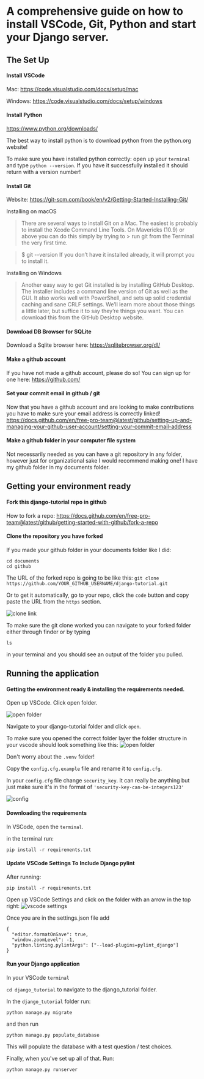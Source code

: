 # A comprehensive guide on how to install VSCode, Git, Python and start your Django server. 

## The Set Up 

#### Install VSCode
Mac: https://code.visualstudio.com/docs/setup/mac

Windows: https://code.visualstudio.com/docs/setup/windows

#### Install Python 
https://www.python.org/downloads/

The best way to install python is to download python from the python.org website! 

To make sure you have installed python correctly: open up your `terminal` and type `python --version`. If you have it successfully installed it should return with a version number! 

#### Install Git 
Website: https://git-scm.com/book/en/v2/Getting-Started-Installing-Git/

Installing on macOS
> There are several ways to install Git on a Mac. The easiest is probably to install the Xcode Command Line Tools. On Mavericks (10.9) or above you can do this simply by trying to > run git from the Terminal the very first time.

> $ git --version
> If you don’t have it installed already, it will prompt you to install it.

Installing on Windows 
>Another easy way to get Git installed is by installing GitHub Desktop. The installer includes a command line version of Git as well as the GUI. It also works well with PowerShell, and sets up solid credential caching and sane CRLF settings. We’ll learn more about those things a little later, but suffice it to say they’re things you want. You can download this from the GitHub Desktop website.

#### Download DB Browser for SQLite

Download a Sqlite browser here: https://sqlitebrowser.org/dl/

#### Make a github account
If you have not made a github account, please do so! You can sign up for one here: https://github.com/

#### Set your commit email in github / git 
Now that you have a github account and are looking to make contributions you have to make sure your email address is correctly linked!
https://docs.github.com/en/free-pro-team@latest/github/setting-up-and-managing-your-github-user-account/setting-your-commit-email-address

#### Make a github folder in your computer file system 
Not necessarily needed as you can have a git repository in any folder, however just for organizational sake I would recommend making one! I have my github folder in my documents folder.


## Getting your environment ready 

#### Fork this django-tutorial repo in github

How to fork a repo:
https://docs.github.com/en/free-pro-team@latest/github/getting-started-with-github/fork-a-repo

#### Clone the repository you have forked
If you made your github folder in your documents folder like I did: 
```
cd documents
cd github
```

The URL of the forked repo is going to be like this:
`git clone https://github.com/YOUR_GITHUB_USERNAME/django-tutorial.git`

Or to get it automatically, go to your repo, click the `code` button and copy paste the URL from the `https` section.

![clone link](https://github.com/MillerTheChiller/django-tutorial/blob/main/tutorial_pictures/clone_link.png)


To make sure the git clone worked you can navigate to your forked folder either through finder or by typing 

```
ls
```

in your terminal and you should see an output of the folder you pulled.

## Running the application 

#### Getting the environment ready & installing the requirements needed.

Open up VSCode. Click open folder. 

![open folder](https://github.com/MillerTheChiller/django-tutorial/blob/main/tutorial_pictures/open_folder.png)

Navigate to your django-tutorial folder and click `open`. 

To make sure you opened the correct folder layer the folder structure in your vscode should look something like this: 
![open folder](https://github.com/MillerTheChiller/django-tutorial/blob/main/tutorial_pictures/VSCode%20Folder%20Structure.png)

Don't worry about the `.venv` folder!

Copy the `config.cfg.example` file and rename it to `config.cfg`. 

In your `config.cfg` file change `security_key`. It can really be anything but just make sure it's in the format of `'security-key-can-be-integers123'`

![config](https://github.com/MillerTheChiller/django-tutorial/blob/main/tutorial_pictures/config.png)


#### Downloading the requirements
In VSCode, open the `terminal`.

in the terminal run: 
```
pip install -r requirements.txt
```

#### Update VSCode Settings To Include Django pylint

After running:
```
pip install -r requirements.txt 
``` 

Open up VSCode Settings and click on the folder with an arrow in the top right: 
![vscode settings](https://github.com/MillerTheChiller/django-tutorial/blob/main/tutorial_pictures/vscode_settings.png)

Once you are in the settings.json file add 

```
{
  "editor.formatOnSave": true,
  "window.zoomLevel": -1,
  "python.linting.pylintArgs": ["--load-plugins=pylint_django"]
}
```


#### Run your Django application 

In your VSCode `terminal`

`cd django_tutorial` to navigate to the django_tutorial folder. 

In the `django_tutorial` folder run:
```
python manage.py migrate
```
and then run 
```
python manage.py populate_database
```
This will populate the database with a test question / test choices. 

Finally, when you've set up all of that. Run:
```
python manage.py runserver
```
